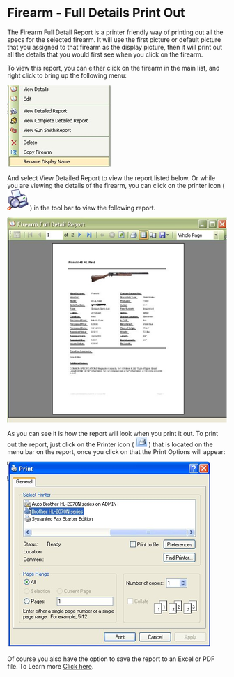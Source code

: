 # Firearm - Full Details Print Out

The Firearm Full Detail Report is a printer friendly way of printing out all the specs for the selected firearm.  It will use the first picture or default picture that you assigned to that firearm as the display picture, then it will print out all the details that you would first see when you click on the firearm. 

To view this report, you can either click on the firearm in the main list, and right click to bring up the following menu:

![](images/Main_FirearmList_Menu.jpg)

And select View Detailed Report to view the report listed below.  Or while you are viewing the details of the firearm, you can click on the printer icon  ( ![](images/PrintPreview.gif) ) in the tool bar to view the following report.

![](images/Report_FullDetails.jpg)

As you can see it is how the report will look when you print it out.  To print out the report, just click on the Printer icon ( ![](images/Report_PrintIcon.jpg) ) that is located on the menu bar on the report, once you click on that the Print Options will appear:

![](images/Report_PrintOptions.jpg)

Of course you also have the option to save the report to an Excel or PDF file.  To Learn more [Click here](exporting_reports_to_file.md).




